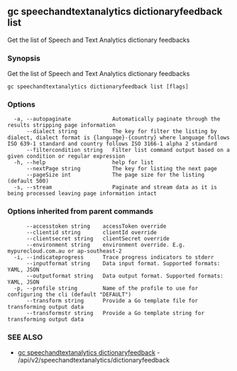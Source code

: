 ## gc speechandtextanalytics dictionaryfeedback list

Get the list of Speech and Text Analytics dictionary feedbacks

### Synopsis

Get the list of Speech and Text Analytics dictionary feedbacks

```
gc speechandtextanalytics dictionaryfeedback list [flags]
```

### Options

```
  -a, --autopaginate             Automatically paginate through the results stripping page information
      --dialect string           The key for filter the listing by dialect, dialect format is {language}-{country} where language follows ISO 639-1 standard and country follows ISO 3166-1 alpha 2 standard
      --filtercondition string   Filter list command output based on a given condition or regular expression
  -h, --help                     help for list
      --nextPage string          The key for listing the next page
      --pageSize int             The page size for the listing (default 500)
  -s, --stream                   Paginate and stream data as it is being processed leaving page information intact
```

### Options inherited from parent commands

```
      --accesstoken string    accessToken override
      --clientid string       clientId override
      --clientsecret string   clientSecret override
      --environment string    environment override. E.g. mypurecloud.com.au or ap-southeast-2
  -i, --indicateprogress      Trace progress indicators to stderr
      --inputformat string    Data input format. Supported formats: YAML, JSON
      --outputformat string   Data output format. Supported formats: YAML, JSON
  -p, --profile string        Name of the profile to use for configuring the cli (default "DEFAULT")
      --transform string      Provide a Go template file for transforming output data
      --transformstr string   Provide a Go template string for transforming output data
```

### SEE ALSO

* [gc speechandtextanalytics dictionaryfeedback](gc_speechandtextanalytics_dictionaryfeedback.html)	 - /api/v2/speechandtextanalytics/dictionaryfeedback


